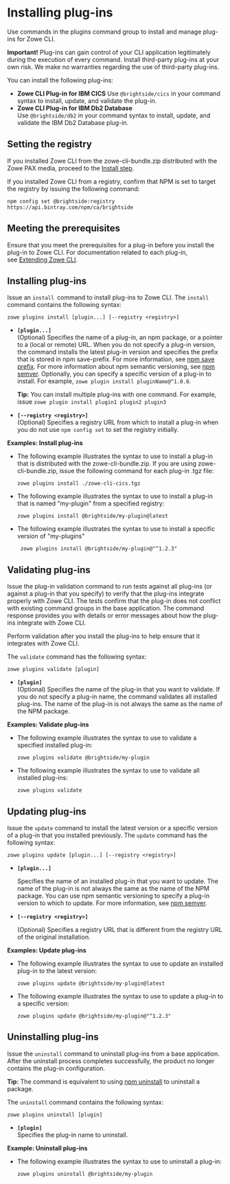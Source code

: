 # Installing plug-ins

Use commands in the plugins command group to install and manage plug-ins for Zowe CLI.

**Important!** Plug-ins can gain control of your CLI application
legitimately during the execution of every command. Install third-party
plug-ins at your own risk. We make no warranties regarding
the use of third-party plug-ins.

You can install the following plug-ins:
  - **Zowe CLI Plug-in for IBM CICS**
    Use `@brightside/cics` in your command syntax to install, update, and validate the plug-in. 
  - **Zowe CLI Plug-in for IBM Db2 Database**  
    Use `@brightside/db2` in your command syntax to install, update, and
    validate the IBM Db2 Database plug-in. 

## Setting the registry

If you installed Zowe CLI from the zowe-cli-bundle.zip distributed with the Zowe PAX media, proceed to the [Install step](#installing-plug-ins).

If you installed Zowe CLI from a registry, confirm that NPM is set to target the registry by issuing the following command: 

```
npm config set @brightside:registry https://api.bintray.com/npm/ca/brightside
```

## Meeting the prerequisites

Ensure that you meet the prerequisites for a plug-in before you install
the plug-in to Zowe CLI. For documentation related to each plug-in,
see [Extending Zowe CLI](cli-extending.md).

## Installing plug-ins

Issue an `install `command to install plug-ins to Zowe CLI. The
`install` command contains the following syntax:

```
zowe plugins install [plugin...] [--registry <registry>]
```

  - **`[plugin...]`**   
    (Optional) Specifies the name of a plug-in, an npm package, or a
    pointer to a (local or remote) URL. When you do not specify a
    plug-in version, the command installs the latest plug-in version and
    specifies the prefix that is stored in npm save-prefix. For more
    information, see [npm save prefix](https://docs.npmjs.com/misc/config#save-prefix). For more
    information about npm semantic versioning, see [npm semver](https://docs.npmjs.com/misc/semver). Optionally, you can
    specify a specific version of a plug-in to install. For example, `zowe plugin install pluginName@^1.0.0`.

    **Tip:** You can install multiple plug-ins with one command. For
    example, issue `zowe plugin install plugin1 plugin2 plugin3`

  - **`[--registry <registry>]`**  
    (Optional) Specifies a registry URL from which to install a plug-in
    when you do not use `npm config set` to set the registry initially. 

**Examples: Install plug-ins**

  - The following example illustrates the syntax to use to install a 
    plug-in that is distributed with the zowe-cli-bundle.zip.
    If you are using zowe-cli-bundle.zip, issue the following command for each plug-in .tgz file:
    
    ```
    zowe plugins install ./zowe-cli-cics.tgz 
    ```

  - The following example illustrates the syntax to use to install a
    plug-in that is named "my-plugin" from a specified registry:

    ```
    zowe plugins install @brightside/my-plugin@latest
    ```

  - The following example illustrates the syntax to use to install a
    specific version of "my-plugins" 

    ```
     zowe plugins install @brightside/my-plugin@"^1.2.3"
    ```
    

## Validating plug-ins

Issue the plug-in validation command to run tests against all plug-ins (or against a plug-in that you specify) to verify that the plug-ins integrate properly with Zowe CLI. The tests confirm that the plug-in does not conflict with existing command groups in the base application. The command response provides you with details or error messages about how the plug-ins integrate with Zowe CLI. 

Perform validation after you install the plug-ins to help ensure that it integrates with Zowe CLI.

The `validate` command has the following syntax:

```
zowe plugins validate [plugin]
```

  - **`[plugin]`**  
    (Optional) Specifies the name of the plug-in that you want to
    validate. If you do not specify a plug-in name, the command
    validates all installed plug-ins. The name of the plug-in is not
    always the same as the name of the NPM package.

**Examples: Validate plug-ins**

  - The following example illustrates the syntax to use to validate a
    specified installed plug-in:

    ```
    zowe plugins validate @brightside/my-plugin
    ```

  - The following example illustrates the syntax to use to validate all
    installed plug-ins:

    ```
    zowe plugins validate
    ```

## Updating plug-ins

Issue the `update` command to install the latest version or a specific
version of a plug-in that you installed previously. The `update` command
has the following syntax:

```
zowe plugins update [plugin...] [--registry <registry>]
```

  - **`[plugin...]`** 

    Specifies the name of an installed plug-in that you want to update.
    The name of the plug-in is not always the same as the name of the
    NPM package. You can use npm semantic versioning to specify a
    plug-in version to which to update. For more information,
    see [npm semver](https://docs.npmjs.com/misc/semver).

  - **`[--registry <registry>]`**

    (Optional) Specifies a registry URL that is different from the
    registry URL of the original installation. 

**Examples: Update plug-ins**

  - The following example illustrates the syntax to use to update an
    installed plug-in to the latest version:

    ```
    zowe plugins update @brightside/my-plugin@latest
    ```

  - The following example illustrates the syntax to use to update a
    plug-in to a specific version:

    ```
    zowe plugins update @brightside/my-plugin@"^1.2.3"
    ```

## Uninstalling plug-ins

Issue the `uninstall` command to uninstall plug-ins from a base
application. After the uninstall process completes successfully,
the product no longer contains the plug-in
configuration.

**Tip:** The command is equivalent to using [npm uninstall](https://docs.npmjs.com/cli/uninstall) to uninstall a package.

The `uninstall` command contains the following syntax:

```
zowe plugins uninstall [plugin]
```

  - **`[plugin]`**   
    Specifies the plug-in name to uninstall.

**Example: Uninstall plug-ins**

- The following example illustrates the syntax to use to uninstall a plug-in:

  ```
  zowe plugins uninstall @brightside/my-plugin
  ```
